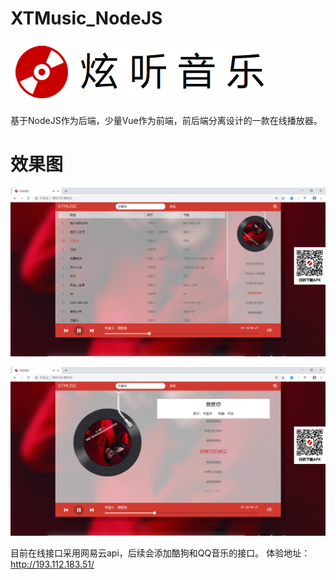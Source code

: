 # XTMusic_NodeJS
![Image text](https://raw.githubusercontent.com/Xiu2017/XTMusic_NodeJS/master/webapps/image/README/logo.png)

基于NodeJS作为后端，少量Vue作为前端，前后端分离设计的一款在线播放器。

# 效果图
![Image text](https://raw.githubusercontent.com/Xiu2017/XTMusic_NodeJS/master/webapps/image/README/001.png)

![Image text](https://raw.githubusercontent.com/Xiu2017/XTMusic_NodeJS/master/webapps/image/README/002.png)

目前在线接口采用网易云api，后续会添加酷狗和QQ音乐的接口。
体验地址：http://193.112.183.51/
